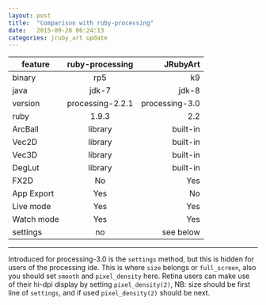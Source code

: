 ```yaml
---
layout: post
title:  "Comparison with ruby-processing"
date:   2015-09-28 06:24:13
categories: jruby_art update
---
```


|feature    |  ruby-processing  |  JRubyArt     |
|---------- |:-------------:    |------:        |
|binary     |rp5                |k9             |
|java       |jdk-7              |jdk-8          |
|version    |processing-2.2.1   |processing-3.0 |
|ruby       |1.9.3              |2.2            |
|ArcBall    |library            |built-in       |
|Vec2D      |library            |built-in       |
|Vec3D      |library            |built-in       |
|DegLut     |library            |built-in       |
|FX2D       |No                 |Yes            |
|App Export |Yes                |No             |
|Live mode  |Yes                |Yes            |
|Watch mode |Yes                |Yes            |
|settings   |no                 |see below      |

-----
Introduced for processing-3.0 is the `settings` method, but this is hidden for users of the processing ide. This is where `size` belongs or `full_screen`, also you should set `smooth` and `pixel_density` here. Retina users can make use of their hi-dpi display by setting `pixel_density(2)`, NB: size should be first line of `settings`, and if used `pixel_density(2)` should be next.
